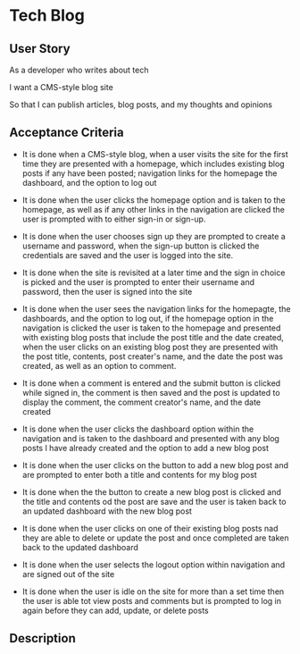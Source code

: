 # Tech Blog

## User Story

As a developer who writes about tech

I want a CMS-style blog site

So that I can publish articles, blog posts, and my thoughts and opinions

## Acceptance Criteria

* It is done when a CMS-style blog, when a user visits the site for the first time they are presented with a homepage, which includes existing blog posts if any have been posted; navigation links for the homepage the dashboard, and the option to log out

* It is done when the user clicks the homepage option and is taken to the homepage, as well as if any other links in the navigation are clicked the user is prompted with to either sign-in or sign-up.

* It is done when the user chooses sign up they are prompted to create a username and password, when the sign-up button is clicked the credentials are saved and the user is logged into the site. 

* It is done when the site is revisited at a later time and the sign in choice is picked and the user is prompted to enter their username and password, then the user is signed into the site

* It is done when the user sees the navigation links for the homepagte, the dashboards, and the option to log out, if the homepage option in the navigation is clicked the user is taken to the homepage and presented with existing blog posts that include the post title and the date created, when the user clicks on an existing blog post they are presented with the post title, contents, post creater's name, and the date the post was created, as well as an option to comment.

* It is done when a comment is entered and the submit button is clicked while signed in, the comment is then saved and the post is updated to display the comment, the comment creator's name, and the date created

* It is done when the user clicks the dashboard option within the navigation and is taken to the dashboard and presented with any blog posts I have already created and the option to add a new blog post

* It is done when the user clicks on the button to add a new blog post and are prompted to enter both a title and contents for my blog post

* It is done when the the button to create a new blog post is clicked and the title and contents od the post are save and the user is taken back to an updated dashboard with the new blog post

* It is done when the user clicks on one of their existing blog posts nad they are able to delete or update the post and once completed are taken back to the updated dashboard

* It is done when the user selects the logout option within navigation and are signed out of the site

* It is done when the user is idle on the site for more than a set time then the user is able tot view posts and comments but is prompted to log in again before they can add, update, or delete posts

## Description

## 